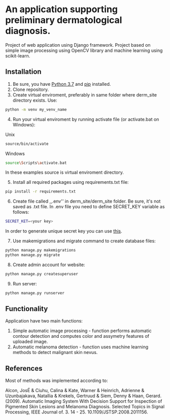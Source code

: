 # An application supporting preliminary dermatological diagnosis.

Project of web application using Django framework.
Project based on simple image processing using OpenCV library and machine learning using scikit-learn.

## Installation

1. Be sure, you have [Python 3.7](https://www.python.org/downloads/release/python-374/) and [pip](https://pip.pypa.io/en/stable/) installed.
2. Clone repository.
3. Create virtual enviroment, preferably in same folder where derm_site directory exists. Use:

```bash
python -m venv my_venv_name
```

4. Run your virtual enviroment by running activate file (or activate.bat on Windows):

Unix
```bash
source/bin/activate
```

Windows
```bash
source\Scripts\activate.bat
```
In these examples source is virtual enviroment directory.

5. Install all required packages using requirements.txt file:

```bash
pip install -r requirements.txt
```

6. Create file called ,,.env'' in derm_site/derm_site folder. Be sure, it's not saved as .txt file.
In .env file you need to define SECRET_KEY variable as follows:

```bash
SECRET_KET=<your key>
```

In order to generate unique secret key you can use [this](https://miniwebtool.com/django-secret-key-generator/).

7. Use makemigrations and migrate command to create database files:

```bash
python manage.py makemigrations
python manage.py migrate
```

8. Create admin account for website:

```bash
python manage.py createsuperuser
```

9. Run server:

```bash
python manage.py runserver
```


## Functionality

Application have two main functions:

1. Simple automatic image processing - function performs automatic contour detection and computes color and assymetry features of uploaded image.
2. Automatic melanoma detection - function uses machine learning methods to detect malignant skin nevus.




## References
Most of methods was implemented according to:

Alcon, JosÉ & Ciuhu, Calina & Kate, Warner & Heinrich, Adrienne & Uzunbajakava, Natallia & Krekels, Gertruud & Siem, Denny & Haan, Gerard. (2009). Automatic Imaging System With Decision Support for Inspection of Pigmented Skin Lesions and Melanoma Diagnosis. Selected Topics in Signal Processing, IEEE Journal of. 3. 14 - 25. 10.1109/JSTSP.2008.2011156.
